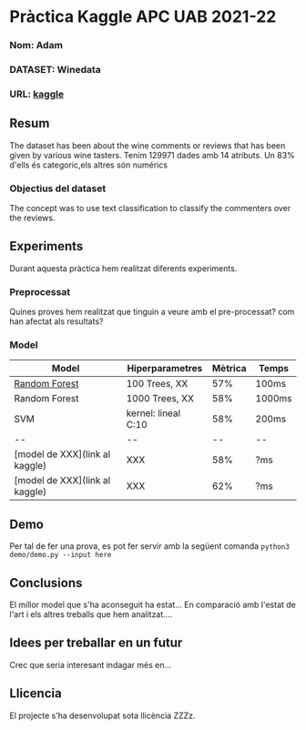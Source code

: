 # Pràctica Kaggle APC UAB 2021-22
### Nom: Adam
### DATASET: Winedata
### URL: [kaggle](https://www.kaggle.com/subh86/winedata)
## Resum
The dataset has been about the wine comments or reviews that has been given by various wine tasters. 
Tenim 129971 dades amb 14 atributs. Un 83% d'ells és categoric,els altres són numérics
### Objectius del dataset
The concept was to use text classification to classify the commenters over the reviews.
## Experiments
Durant aquesta pràctica hem realitzat diferents experiments.
### Preprocessat
Quines proves hem realitzat que tinguin a veure amb el pre-processat? com han afectat als resultats?
### Model
| Model | Hiperparametres | Mètrica | Temps |
| -- | -- | -- | -- |
| [Random Forest](link) | 100 Trees, XX | 57% | 100ms |
| Random Forest | 1000 Trees, XX | 58% | 1000ms |
| SVM | kernel: lineal C:10 | 58% | 200ms |
| -- | -- | -- | -- |
| [model de XXX](link al kaggle) | XXX | 58% | ?ms |
| [model de XXX](link al kaggle) | XXX | 62% | ?ms |
## Demo
Per tal de fer una prova, es pot fer servir amb la següent comanda
``` python3 demo/demo.py --input here ```
## Conclusions
El millor model que s'ha aconseguit ha estat...
En comparació amb l'estat de l'art i els altres treballs que hem analitzat....
## Idees per treballar en un futur
Crec que seria interesant indagar més en...
## Llicencia
El projecte s’ha desenvolupat sota llicència ZZZz.
